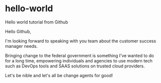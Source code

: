 # hello-world
Hello world tutorial from Github

Hello Github,

I'm looking forward to speaking with you team about the customer success manager needs.

Bringing change to the federal government is something I've wanted to do for a long time, empowering individuals and agencies to use modern tech such as DevOps tools and SAAS solutions on trusted cloud providers.

Let's be nible and let's all be change agents for good!

